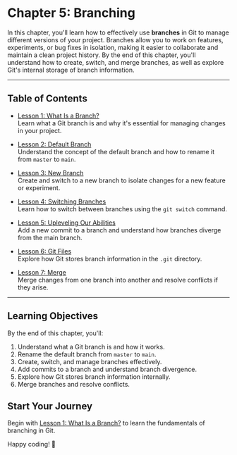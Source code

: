 # Chapter 5: Branching

In this chapter, you'll learn how to effectively use **branches** in Git to manage different versions of your project. Branches allow you to work on features, experiments, or bug fixes in isolation, making it easier to collaborate and maintain a clean project history. By the end of this chapter, you'll understand how to create, switch, and merge branches, as well as explore Git's internal storage of branch information.

---

## Table of Contents

- [Lesson 1: What Is a Branch?](./lesson-1/README.md)  
   Learn what a Git branch is and why it's essential for managing changes in your project.

- [Lesson 2: Default Branch](./lesson-2/README.md)  
   Understand the concept of the default branch and how to rename it from `master` to `main`.

- [Lesson 3: New Branch](./lesson-3/README.md)  
   Create and switch to a new branch to isolate changes for a new feature or experiment.

- [Lesson 4: Switching Branches](./lesson-4/README.md)  
   Learn how to switch between branches using the `git switch` command.

- [Lesson 5: Upleveling Our Abilities](./lesson-5/README.md)  
   Add a new commit to a branch and understand how branches diverge from the main branch.

- [Lesson 6: Git Files](./lesson-6/README.md)  
   Explore how Git stores branch information in the `.git` directory.

- [Lesson 7: Merge](./lesson-7/README.md)  
   Merge changes from one branch into another and resolve conflicts if they arise.

---

## Learning Objectives

By the end of this chapter, you'll:

1. Understand what a Git branch is and how it works.
2. Rename the default branch from `master` to `main`.
3. Create, switch, and manage branches effectively.
4. Add commits to a branch and understand branch divergence.
5. Explore how Git stores branch information internally.
6. Merge branches and resolve conflicts.

## Start Your Journey

Begin with [Lesson 1: What Is a Branch?](./lesson-1/README.md) to learn the fundamentals of branching in Git.

Happy coding! 🚀
